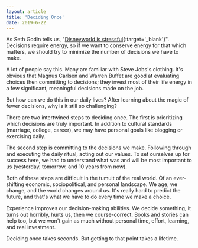 ```yaml
---
layout: article
title: 'Deciding Once'
date: 2019-6-22
---
```


As Seth Godin tells us, "[Disneyworld is stressful](https://seths.blog/2019/04/cognitive-load-is-real/){:target='_blank'}". Decisions require energy, so if we want to conserve energy for that which matters, we should try to minimize the number of decisions we have to make.

A lot of people say this. Many are familiar with Steve Jobs's clothing. It's obvious that Magnus Carlsen and Warren Buffet are good at evaluating choices then committing to decisions; they invest most of their life energy in a few significant, meaningful decisions made on the job.

But how can we do this in our daily lives? After learning about the magic of fewer decisions, why is it still so challenging?

There are two intertwined steps to deciding once. The first is prioritizing which decisions are truly important. In addition to cultural standards (marriage, college, career), we may have personal goals like blogging or exercising daily.

The second step is committing to the decisions we make. Following through and executing the daily ritual, acting out our values. To set ourselves up for success here, we had to understand what was and will be most important to us (yesterday, tomorrow, and 10 years from now).

Both of these steps are difficult in the tumult of the real world. Of an ever-shifting economic, sociopolitical, and personal landscape. We age, we change, and the world changes around us. It's really hard to predict the future, and that's what we have to do every time we make a choice.

Experience improves our decision-making abilities. We decide something, it turns out horribly, hurts us, then we course-correct. Books and stories can help too, but we won't gain as much without personal time, effort, learning, and real investment.

Deciding once takes seconds. But getting to that point takes a lifetime.
